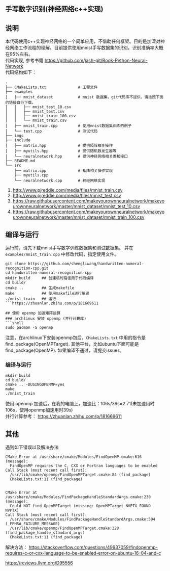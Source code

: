 ## 手写数字识别(神经网络c++实现)

## 说明
本代码使用c++实现神经网络的一个简单应用，不借助任何框架。目的是加深对神经网络工作流程的理解。目前提供使用mnist手写数据集的识别，识别准确率大概在95%左右。   
代码实现, 参考书籍 <https://github.com/jash-git/Book-Python-Neural-Network>   
代码结构如下：
```shell
.
├── CMakeLists.txt				# 工程文件
├── examples
│   ├── mnist_dataset			# mnist 数据集，git代码库不提供，请按照下面的链接自行下载。
│   │   ├── mnist_test_10.csv
│   │   ├── mnist_test.csv
│   │   ├── mnist_train_100.csv
│   │   └── mnist_train.csv
│   ├── mnist_train.cpp			# 使用mnist数据集训练的例子
│   └── test.cpp				# 测试代码
├── imgs
├── include
│   ├── matrix.hpp				# 提供矩阵相关操作
│   ├── myutils.hpp				# 提供随机数发生器等
│   └── neuralnetwork.hpp		# 提供神经网络相关类和接口
├── README.md
└── src
    ├── matrix.cpp				# 矩阵相关操作实现
    ├── myutils.cpp				
    └── neuralnetwork.cpp		# 神经网络实现

```
1. <http://www.pjreddie.com/media/files/mnist_train.csv>
2. <http://www.pjreddie.com/media/files/mnist_test.csv>
3. <https://raw.githubusercontent.com/makeyourownneuralnetwork/makeyourownneuralnetwork/master/mnist_dataset/mnist_test_10.csv>
4. <https://raw.githubusercontent.com/makeyourownneuralnetwork/makeyourownneuralnetwork/master/mnist_dataset/mnist_train_100.csv>

## 编译与运行
运行前，请先下载mnist手写数字训练数据集和测试数据集。
并在 `examples/mnist_train.cpp` 中修改代码，指定使用文件。
```shell
git clone https://github.com/shengliwang/handwritten-numeral-recognition-cpp.git
cd handwritten-numeral-recognition-cpp
mkdir build		## 创建临时路径用于代码编译
cd build/		
cmake ..		## 生成makefile
make			## 使用makefile进行编译
./mnist_train	## 运行
```https://zhuanlan.zhihu.com/p/181669611

## 使用 openmp 加速矩阵运算
### archlinux 安装 openmp (并行计算库)
```shell
sudo pacman -S openmp
```
注意，在archlinux下安装openmp包后，`CMakeLists.txt` 中用的指令是 find_package(OpenMPTarget).
其他平台，比如ubuntu下面可能是 find_package(OpenMP). 如果编译不通过，请提交issues。

### 编译与运行
```shell
mkdir build
cd build/
cmake .. -DUSINGOPENMP=yes
make
./mnist_train
```
使用 openmp 加速后，在我的电脑上，加速比：106s/39s=2.71(未加速用时106s，使用openmp加速用时39s)    
并行计算参考： <https://zhuanlan.zhihu.com/p/181669611>


## 其他
遇到如下错误以及解决办法
```shell
CMake Error at /usr/share/cmake/Modules/FindOpenMP.cmake:616 (message):
  FindOpenMP requires the C, CXX or Fortran languages to be enabled
Call Stack (most recent call first):
  /usr/lib/cmake/openmp/FindOpenMPTarget.cmake:84 (find_package)
  CMakeLists.txt:11 (find_package)


CMake Error at /usr/share/cmake/Modules/FindPackageHandleStandardArgs.cmake:230 (message):
  Could NOT find OpenMPTarget (missing: OpenMPTarget_NVPTX_FOUND NVPTX)
Call Stack (most recent call first):
  /usr/share/cmake/Modules/FindPackageHandleStandardArgs.cmake:594 (_FPHSA_FAILURE_MESSAGE)
  /usr/lib/cmake/openmp/FindOpenMPTarget.cmake:328 (find_package_handle_standard_args)
  CMakeLists.txt:11 (find_package)
```

解决方法：
<https://stackoverflow.com/questions/49937059/findopenmp-requires-c-or-cxx-language-to-be-enabled-error-on-ubuntu-16-04-and-c>

<https://reviews.llvm.org/D95556>